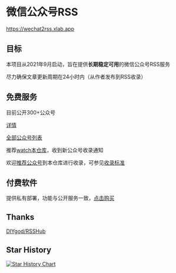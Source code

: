 # 微信公众号RSS

https://wechat2rss.xlab.app

## 目标

本项目从2021年9月启动，旨在提供**长期稳定可用**的微信公众号RSS服务

尽力确保文章更新周期在24小时内（从作者发布到RSS收录）

## 免费服务

目前公开300+公众号

[详情](https://wechat2rss.xlab.app/list/)

[全部公众号列表](https://wechat2rss.xlab.app/list/all/)

推荐[watch本仓库](https://github.com/ttttmr/wechat2rss)，收到新公众号收录通知

欢迎[推荐公众号](https://github.com/ttttmr/wechat2rss/issues)到本仓库进行收录，可参见[收录标准](https://wechat2rss.xlab.app/list/new)

## 付费软件

提供私有部署，功能与公开服务一致，[点击购买](https://wechat2rss.xlab.app/deploy/)

## Thanks

[DIYgod/RSSHub](https://github.com/DIYgod/RSSHub)

## Star History

[![Star History Chart](https://api.star-history.com/svg?repos=ttttmr/Wechat2RSS&type=Date)](https://star-history.com/#ttttmr/Wechat2RSS&Date)